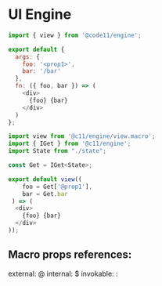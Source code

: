 # UI Engine

```javascript
import { view } from '@code11/engine';

export default {
  args: {
    foo: '<prop1>',
    bar: '/bar'
  },
  fn: ({ foo, bar }) => (
    <div>
      {foo} {bar}
    </div>
  )
};
```

```javascript
import view from '@c11/engine/view.macro';
import { IGet } from '@c11/engine';
import State from "./state";

const Get = IGet<State>;

export default view((
    foo = Get['@prop1'],
    bar = Get.bar
 ) => (
  <div>
    {foo} {bar}
  </div>
));
```

## Macro props references:

external: @
internal: \$
invokable: :
